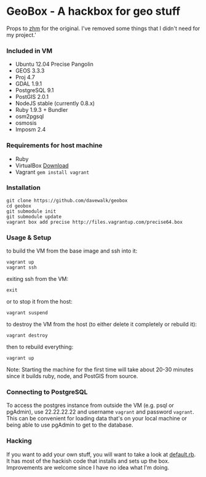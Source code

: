 # GeoBox - A hackbox for geo stuff

Props to [zhm](https://github.com/zhm/geobox) for the original. I've removed some things that I didn't need for my project.'

### Included in VM

* Ubuntu 12.04 Precise Pangolin
* GEOS 3.3.3
* Proj 4.7
* GDAL 1.9.1
* PostgreSQL 9.1
* PostGIS 2.0.1
* NodeJS stable (currently 0.8.x)
* Ruby 1.9.3 + Bundler
* osm2pgsql
* osmosis
* Imposm 2.4

### Requirements for host machine

* Ruby
* VirtualBox [Download](https://www.virtualbox.org/wiki/Downloads)
* Vagrant `gem install vagrant`

### Installation

    git clone https://github.com/davewalk/geobox
    cd geobox
    git submodule init
    git submodule update
    vagrant box add precise http://files.vagrantup.com/precise64.box

### Usage & Setup

to build the VM from the base image and ssh into it:

    vagrant up
    vagrant ssh

exiting ssh from the VM:

    exit

or to stop it from the host:

    vagrant suspend

to destroy the VM from the host (to either delete it completely or rebuild it):

    vagrant destroy

then to rebuild everything:

    vagrant up

Note: Starting the machine for the first time will take about 20-30 minutes since it builds ruby, node, and PostGIS from source.

### Connecting to PostgreSQL

To access the postgres instance from outside the VM (e.g. psql or pgAdmin), use 22.22.22.22 and username `vagrant` and password `vagrant`.
This can be convenient for loading data that's on your local machine or being able to use pgAdmin to get to the database.

### Hacking

If you want to add your own stuff, you will want to take a look at [default.rb](https://github.com/zhm/geobox/blob/master/cookbooks/core/recipes/default.rb). It has most of the hackish code that installs and sets up the box. Improvements are welcome since I have no idea what I'm doing.
